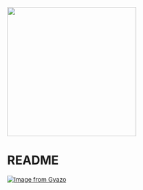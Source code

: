 <img src="https://i.gyazo.com/dceba2758be0da4e001b5efd36f1a0e0.webp" width="300">

# README
[![Image from Gyazo](https://i.gyazo.com/acb49a715fcec92b4e265c7ac57bcfb4.png)](https://gyazo.com/acb49a715fcec92b4e265c7ac57bcfb4)
